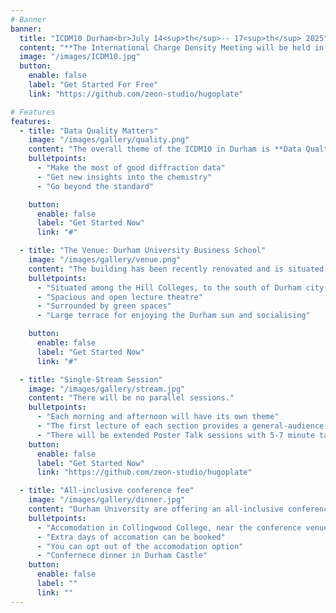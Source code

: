 ```yaml
---
# Banner
banner:
  title: "ICDM10 Durham<br>July 14<sup>th</sup>-- 17<sup>th</sup> 2025"
  content: "**The International Charge Density Meeting will be held in Durham, UK in July 2025.**"
  image: "/images/ICDM10.jpg"
  button:
    enable: false
    label: "Get Started For Free"
    link: "https://github.com/zeon-studio/hugoplate"

# Features
features:
  - title: "Data Quality Matters"
    image: "/images/gallery/quality.png"
    content: "The overall theme of the ICDM10 in Durham is **Data Qualtiy** and why it matters."
    bulletpoints:
      - "Make the most of good diffraction data"
      - "Get new insights into the chemistry"
      - "Go beyond the standard"

    button:
      enable: false
      label: "Get Started Now"
      link: "#"

  - title: "The Venue: Durham University Business School"
    image: "/images/gallery/venue.png"
    content: "The building has been recently renovated and is situated in green surroundings"
    bulletpoints:
      - "Situated among the Hill Colleges, to the south of Durham city centre"
      - "Spacious and open lecture theatre"
      - "Surrounded by green spaces"
      - "Large terrace for enjoying the Durham sun and socialising"

    button:
      enable: false
      label: "Get Started Now"
      link: "#"

  - title: "Single-Stream Session"
    image: "/images/gallery/stream.jpg"
    content: "There will be no parallel sessions."
    bulletpoints:
      - "Each morning and afternoon will have its own theme"
      - "The first lecture of each section provides a general-audience introduction to the theme"
      - "There will be extended Poster Talk sessions with 5-7 minute talks"
    button:
      enable: false
      label: "Get Started Now"
      link: "https://github.com/zeon-studio/hugoplate"

  - title: "All-inclusive conference fee"
    image: "/images/gallery/dinner.jpg"
    content: "Durham University are offering an all-inclusive conference fee at competitive rates. Accomodation, breakfast, tea/coffe, lunch will all be included in the conference fee."
    bulletpoints:
      - "Accomodation in Collingwood College, near the conference venue"
      - "Extra days of accomation can be booked"
      - "You can opt out of the accomodation option"
      - "Confernece dinner in Durham Castle"
    button:
      enable: false
      label: ""
      link: ""
---
```

